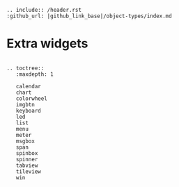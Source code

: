 ```eval_rst
.. include:: /header.rst 
:github_url: |github_link_base|/object-types/index.md
```
# Extra widgets

```eval_rst

.. toctree::
   :maxdepth: 1
   
   calendar
   chart
   colorwheel
   imgbtn
   keyboard
   led
   list
   menu
   meter
   msgbox
   span
   spinbox
   spinner
   tabview
   tileview
   win
```


